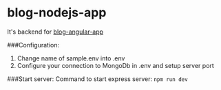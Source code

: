 # blog-nodejs-app
It's backend for [blog-angular-app](https://github.com/Pethryth/blog-angular-app)

###Configuration:
1. Change name of sample.env into .env
2. Configure your connection to MongoDb in .env and setup server port

###Start server:
Command to start express server: `npm run dev`
